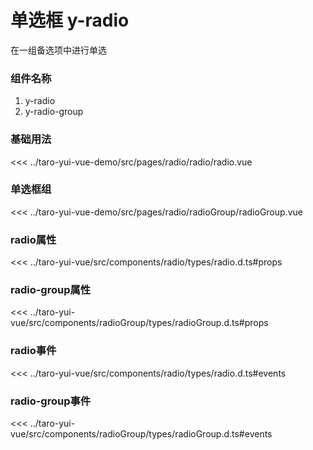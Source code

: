 # 单选框 y-radio

在一组备选项中进行单选

### 组件名称

1. y-radio
2. y-radio-group

### 基础用法

<ClientOnly>
  <demo-block url="/pages/radio/radio/radio">
<<< ../taro-yui-vue-demo/src/pages/radio/radio/radio.vue
  </demo-block>
</ClientOnly>

### 单选框组

<ClientOnly>
  <demo-block url="/pages/radio/radioGroup/radioGroup">
<<< ../taro-yui-vue-demo/src/pages/radio/radioGroup/radioGroup.vue
  </demo-block>
</ClientOnly>

### radio属性

<<< ../taro-yui-vue/src/components/radio/types/radio.d.ts#props

### radio-group属性

<<< ../taro-yui-vue/src/components/radioGroup/types/radioGroup.d.ts#props

### radio事件

<<< ../taro-yui-vue/src/components/radio/types/radio.d.ts#events

### radio-group事件

<<< ../taro-yui-vue/src/components/radioGroup/types/radioGroup.d.ts#events
